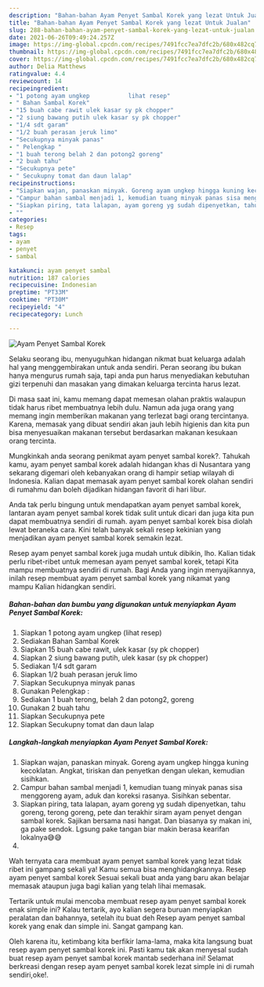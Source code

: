 ```yaml
---
description: "Bahan-bahan Ayam Penyet Sambal Korek yang lezat Untuk Jualan"
title: "Bahan-bahan Ayam Penyet Sambal Korek yang lezat Untuk Jualan"
slug: 288-bahan-bahan-ayam-penyet-sambal-korek-yang-lezat-untuk-jualan
date: 2021-06-26T09:49:24.257Z
image: https://img-global.cpcdn.com/recipes/7491fcc7ea7dfc2b/680x482cq70/ayam-penyet-sambal-korek-foto-resep-utama.jpg
thumbnail: https://img-global.cpcdn.com/recipes/7491fcc7ea7dfc2b/680x482cq70/ayam-penyet-sambal-korek-foto-resep-utama.jpg
cover: https://img-global.cpcdn.com/recipes/7491fcc7ea7dfc2b/680x482cq70/ayam-penyet-sambal-korek-foto-resep-utama.jpg
author: Delia Matthews
ratingvalue: 4.4
reviewcount: 14
recipeingredient:
- "1 potong ayam ungkep           lihat resep"
- " Bahan Sambal Korek"
- "15 buah cabe rawit ulek kasar sy pk chopper"
- "2 siung bawang putih ulek kasar sy pk chopper"
- "1/4 sdt garam"
- "1/2 buah perasan jeruk limo"
- "Secukupnya minyak panas"
- " Pelengkap "
- "1 buah terong belah 2 dan potong2 goreng"
- "2 buah tahu"
- "Secukupnya pete"
- " Secukupny tomat dan daun lalap"
recipeinstructions:
- "Siapkan wajan, panaskan minyak. Goreng ayam ungkep hingga kuning kecoklatan. Angkat, tiriskan dan penyetkan dengan ulekan, kemudian sisihkan."
- "Campur bahan sambal menjadi 1, kemudian tuang minyak panas sisa menggoreng ayam, aduk dan koreksi rasanya. Sisihkan sebentar."
- "Siapkan piring, tata lalapan, ayam goreng yg sudah dipenyetkan, tahu goreng, terong goreng, pete dan terakhir siram ayam penyet dengan sambal korek. Sajikan bersama nasi hangat. Dan biasanya sy makan ini, ga pake sendok. Lgsung pake tangan biar makin berasa kearifan lokalnya😅😅"
- ""
categories:
- Resep
tags:
- ayam
- penyet
- sambal

katakunci: ayam penyet sambal 
nutrition: 187 calories
recipecuisine: Indonesian
preptime: "PT33M"
cooktime: "PT30M"
recipeyield: "4"
recipecategory: Lunch

---
```



![Ayam Penyet Sambal Korek](https://img-global.cpcdn.com/recipes/7491fcc7ea7dfc2b/680x482cq70/ayam-penyet-sambal-korek-foto-resep-utama.jpg)

Selaku seorang ibu, menyuguhkan hidangan nikmat buat keluarga adalah hal yang menggembirakan untuk anda sendiri. Peran seorang ibu bukan hanya mengurus rumah saja, tapi anda pun harus menyediakan kebutuhan gizi terpenuhi dan masakan yang dimakan keluarga tercinta harus lezat.

Di masa  saat ini, kamu memang dapat memesan olahan praktis walaupun tidak harus ribet membuatnya lebih dulu. Namun ada juga orang yang memang ingin memberikan makanan yang terlezat bagi orang tercintanya. Karena, memasak yang dibuat sendiri akan jauh lebih higienis dan kita pun bisa menyesuaikan makanan tersebut berdasarkan makanan kesukaan orang tercinta. 



Mungkinkah anda seorang penikmat ayam penyet sambal korek?. Tahukah kamu, ayam penyet sambal korek adalah hidangan khas di Nusantara yang sekarang digemari oleh kebanyakan orang di hampir setiap wilayah di Indonesia. Kalian dapat memasak ayam penyet sambal korek olahan sendiri di rumahmu dan boleh dijadikan hidangan favorit di hari libur.

Anda tak perlu bingung untuk mendapatkan ayam penyet sambal korek, lantaran ayam penyet sambal korek tidak sulit untuk dicari dan juga kita pun dapat membuatnya sendiri di rumah. ayam penyet sambal korek bisa diolah lewat beraneka cara. Kini telah banyak sekali resep kekinian yang menjadikan ayam penyet sambal korek semakin lezat.

Resep ayam penyet sambal korek juga mudah untuk dibikin, lho. Kalian tidak perlu ribet-ribet untuk memesan ayam penyet sambal korek, tetapi Kita mampu membuatnya sendiri di rumah. Bagi Anda yang ingin menyajikannya, inilah resep membuat ayam penyet sambal korek yang nikamat yang mampu Kalian hidangkan sendiri.

<!--inarticleads1-->

##### Bahan-bahan dan bumbu yang digunakan untuk menyiapkan Ayam Penyet Sambal Korek:

1. Siapkan 1 potong ayam ungkep           (lihat resep)
1. Sediakan  Bahan Sambal Korek
1. Siapkan 15 buah cabe rawit, ulek kasar (sy pk chopper)
1. Siapkan 2 siung bawang putih, ulek kasar (sy pk chopper)
1. Sediakan 1/4 sdt garam
1. Siapkan 1/2 buah perasan jeruk limo
1. Siapkan Secukupnya minyak panas
1. Gunakan  Pelengkap :
1. Sediakan 1 buah terong, belah 2 dan potong2, goreng
1. Gunakan 2 buah tahu
1. Siapkan Secukupnya pete
1. Siapkan  Secukupny tomat dan daun lalap




<!--inarticleads2-->

##### Langkah-langkah menyiapkan Ayam Penyet Sambal Korek:

1. Siapkan wajan, panaskan minyak. Goreng ayam ungkep hingga kuning kecoklatan. Angkat, tiriskan dan penyetkan dengan ulekan, kemudian sisihkan.
1. Campur bahan sambal menjadi 1, kemudian tuang minyak panas sisa menggoreng ayam, aduk dan koreksi rasanya. Sisihkan sebentar.
1. Siapkan piring, tata lalapan, ayam goreng yg sudah dipenyetkan, tahu goreng, terong goreng, pete dan terakhir siram ayam penyet dengan sambal korek. Sajikan bersama nasi hangat. Dan biasanya sy makan ini, ga pake sendok. Lgsung pake tangan biar makin berasa kearifan lokalnya😅😅
1. 




Wah ternyata cara membuat ayam penyet sambal korek yang lezat tidak ribet ini gampang sekali ya! Kamu semua bisa menghidangkannya. Resep ayam penyet sambal korek Sesuai sekali buat anda yang baru akan belajar memasak ataupun juga bagi kalian yang telah lihai memasak.

Tertarik untuk mulai mencoba membuat resep ayam penyet sambal korek enak simple ini? Kalau tertarik, ayo kalian segera buruan menyiapkan peralatan dan bahannya, setelah itu buat deh Resep ayam penyet sambal korek yang enak dan simple ini. Sangat gampang kan. 

Oleh karena itu, ketimbang kita berfikir lama-lama, maka kita langsung buat resep ayam penyet sambal korek ini. Pasti kamu tak akan menyesal sudah buat resep ayam penyet sambal korek mantab sederhana ini! Selamat berkreasi dengan resep ayam penyet sambal korek lezat simple ini di rumah sendiri,oke!.

